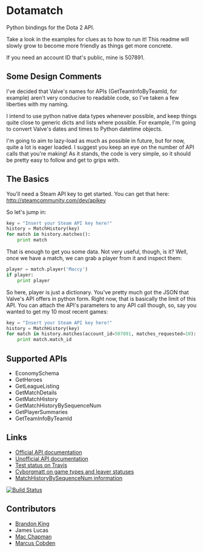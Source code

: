 Dotamatch
=========

Python bindings for the Dota 2 API.

Take a look in the examples for clues as to how to run it! This readme will slowly grow to become more friendly as things get more concrete.

If you need an account ID that's public, mine is 507891.

Some Design Comments
--------------------

I've decided that Valve's names for APIs (GetTeamInfoByTeamId, for example) aren't very conducive to readable code, so I've taken a few liberties with my naming.

I intend to use python native data types whenever possible, and keep things quite close to generic dicts and lists where possible. For example, I'm going to convert Valve's dates and times to Python datetime objects.

I'm going to aim to lazy-load as much as possible in future, but for now, quite a lot is eager loaded. I suggest you keep an eye on the number of API calls that you're making! As it stands, the code is very simple, so it should be pretty easy to follow and get to grips with.


The Basics
----------

You'll need a Steam API key to get started. You can get that here: <http://steamcommunity.com/dev/apikey>

So let's jump in:
```python
key = "Insert your Steam API key here!"
history = MatchHistory(key)
for match in history.matches():
    print match
```

That is enough to get you some data. Not very useful, though, is it? Well, once we have a match, we can grab a player from it and inspect them:
```python
player = match.player('Maccy')
if player:
    print player
```

So here, player is just a dictionary. You've pretty much got the JSON that Valve's API offers in python form. Right now, that is basically the limit of this API. You can attach the API's parameters to any API call though, so, say you wanted to get my 10 most recent games:

```python
key = "Insert your Steam API key here!"
history = MatchHistory(key)
for match in history.matches(account_id=507891, matches_requested=10):
    print match.match_id
```

Supported APIs
--------------

* EconomySchema
* GetHeroes
* GetLeagueListing
* GetMatchDetails
* GetMatchHistory
* GetMatchHistoryBySequenceNum
* GetPlayerSummaries
* GetTeamInfoByTeamId


Links
-----

* [Official API documentation](http://dev.dota2.com/showthread.php?t=47115)
* [Unofficial API documentation](http://dev.dota2.com/showthread.php?t=58317)
* [Test status on Travis](https://travis-ci.org/veryhappythings/dotamatch)
* [Cyborgmatt on game types and leaver statuses](http://dev.dota2.com/showthread.php?t=47115&page=57&p=462940&viewfull=1#post462940)
* [MatchHistoryBySequenceNum information](http://dev.dota2.com/showthread.php?t=71679&p=464233&viewfull=1#post464233)

[![Build Status](https://travis-ci.org/veryhappythings/dotamatch.png)](https://travis-ci.org/veryhappythings/dotamatch)


Contributors
------------

* [Brandon King](https://github.com/Vectorious)
* James Lucas
* [Mac Chapman](https://github.com/veryhappythings)
* [Marcus Cobden](https://github.com/leth)
